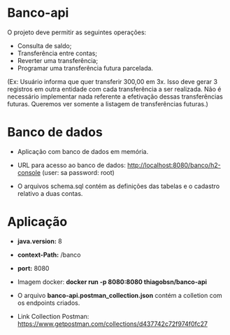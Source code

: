 # Banco-api

O projeto deve permitir as seguintes operações:

- Consulta de saldo;
- Transferência entre contas;
- Reverter uma transferência;
- Programar uma transferência futura parcelada. 

(Ex: Usuário informa que quer transferir 300,00 em 3x. Isso deve gerar 3 registros em outra entidade com cada transferência a ser realizada. Não é necessário implementar nada referente a efetivação dessas transferências futuras. Queremos ver somente a listagem de transferências futuras.)


# Banco de dados
* Aplicação com banco de dados em memória.

* URL para acesso ao banco de dados: <http://localhost:8080/banco/h2-console> (user: sa password: root)

* O arquivos schema.sql contém as definições das tabelas e o cadastro relativo a duas contas.


# Aplicação

- **java.version:** 8
- **context-Path:** /banco
- **port:** 8080

   
- Imagem docker: **docker run -p 8080:8080 thiagobsn/banco-api**

   
- O arquivo **banco-api.postman_collection.json** contém a colletion com os endpoints criados. 
- Link Collection Postman: <https://www.getpostman.com/collections/d437742c72f974f0fc27>





